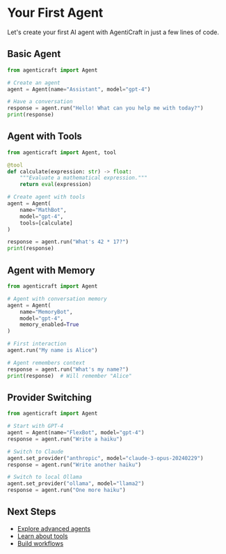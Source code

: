 # Your First Agent

Let's create your first AI agent with AgentiCraft in just a few lines of code.

## Basic Agent

```python
from agenticraft import Agent

# Create an agent
agent = Agent(name="Assistant", model="gpt-4")

# Have a conversation
response = agent.run("Hello! What can you help me with today?")
print(response)
```

## Agent with Tools

```python
from agenticraft import Agent, tool

@tool
def calculate(expression: str) -> float:
    """Evaluate a mathematical expression."""
    return eval(expression)

# Create agent with tools
agent = Agent(
    name="MathBot",
    model="gpt-4",
    tools=[calculate]
)

response = agent.run("What's 42 * 17?")
print(response)
```

## Agent with Memory

```python
from agenticraft import Agent

# Agent with conversation memory
agent = Agent(
    name="MemoryBot",
    model="gpt-4",
    memory_enabled=True
)

# First interaction
agent.run("My name is Alice")

# Agent remembers context
response = agent.run("What's my name?")
print(response)  # Will remember "Alice"
```

## Provider Switching

```python
from agenticraft import Agent

# Start with GPT-4
agent = Agent(name="FlexBot", model="gpt-4")
response = agent.run("Write a haiku")

# Switch to Claude
agent.set_provider("anthropic", model="claude-3-opus-20240229")
response = agent.run("Write another haiku")

# Switch to local Ollama
agent.set_provider("ollama", model="llama2")
response = agent.run("One more haiku")
```

## Next Steps

- [Explore advanced agents](../features/advanced_agents.md)
- [Learn about tools](../concepts/tools.md)
- [Build workflows](../concepts/workflows.md)
